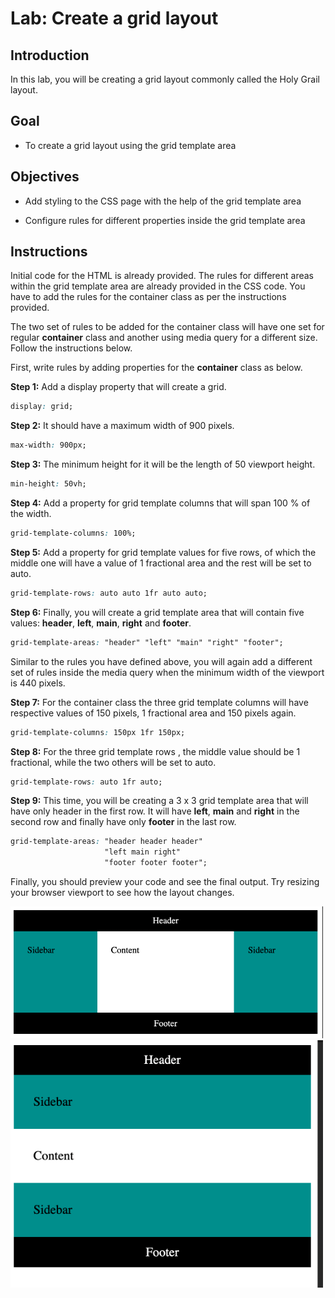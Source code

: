 # Lab: Create a grid layout

## Introduction

In this lab, you will be creating a grid layout commonly called the Holy Grail layout.

## Goal

- To create a grid layout  using the grid template area 

## Objectives

- Add styling to the CSS page with the help of the grid template area 

- Configure rules for different properties inside the grid template area

## Instructions

Initial code for the HTML is already provided. The rules for different areas within the grid template area are already provided in the CSS code. You have to add the rules for the container class as per the instructions provided.

The two set of rules to be added for the container class will have one set for regular __container__ class and another using media query for a different size. Follow the instructions below.

First, write rules by adding properties for the __container__ class as below.

__Step 1:__ Add a display property that will create a grid.
```css
display: grid;
```

__Step 2:__ It should have a maximum width of 900 pixels.
```css
max-width: 900px;
```

__Step 3:__ The minimum height for it will be the length of 50 viewport height.
```css
min-height: 50vh;
```

__Step 4:__ Add a property for grid template columns that will span 100 % of the width.
```css
grid-template-columns: 100%;
```

__Step 5:__ Add a property for grid template values for five rows, of which the middle one will have a value of 1 fractional area and the rest will be set to auto.
```css
grid-template-rows: auto auto 1fr auto auto;
```

__Step 6:__ Finally, you will create a grid template area that will contain five values: __header__, __left__, __main__, __right__ and __footer__.
```css
grid-template-areas: "header" "left" "main" "right" "footer";
```

Similar to the rules you have defined above, you will again add a different set of rules inside the media query when the minimum width of the viewport is 440 pixels. 

__Step 7:__ For the container class the three grid template columns will have respective values of 150 pixels, 1 fractional area and 150 pixels again.
```css
grid-template-columns: 150px 1fr 150px;
```

__Step 8:__ For the three grid template rows , the middle value should be 1 fractional, while the two others will be set to auto.
```css
grid-template-rows: auto 1fr auto;
```

__Step 9:__ This time, you will be creating a 3 x 3 grid template area that will have only header in the first row. It will have __left__, __main__ and __right__ in the second row and finally have only __footer__ in the last row.
```css
grid-template-areas: "header header header" 
                     "left main right" 
					 "footer footer footer";
```

Finally, you should preview your code and see the final output.  Try resizing your browser viewport to see how the layout changes.

<img src="./img1.png" width=500>

<img src="./img2.png" width=500>